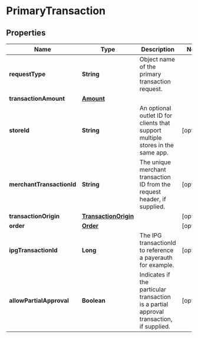 

# PrimaryTransaction

## Properties

Name | Type | Description | Notes
------------ | ------------- | ------------- | -------------
**requestType** | **String** | Object name of the primary transaction request. | 
**transactionAmount** | [**Amount**](Amount.md) |  | 
**storeId** | **String** | An optional outlet ID for clients that support multiple stores in the same app. |  [optional]
**merchantTransactionId** | **String** | The unique merchant transaction ID from the request header, if supplied. |  [optional]
**transactionOrigin** | [**TransactionOrigin**](TransactionOrigin.md) |  |  [optional]
**order** | [**Order**](Order.md) |  |  [optional]
**ipgTransactionId** | **Long** | The IPG transactionId to reference a payerauth for example. |  [optional]
**allowPartialApproval** | **Boolean** | Indicates if the particular transaction is a partial approval transaction, if supplied. |  [optional]



